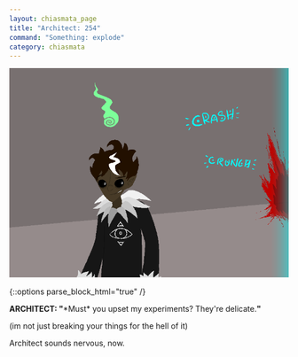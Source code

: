 ```yaml
---
layout: chiasmata_page
title: "Architect: 254"
command: "Something: explode"
category: chiasmata
---
```


![254](/chiasmata/images/narrative/252.png)

{::options parse_block_html="true" /}
<div class="dialogue">
<b>ARCHITECT: "</b>*Must* you upset my experiments? They're delicate.<b>"</b>
</div>

<p class="Archie">(im not just breaking your things for the hell of it)</p>

Architect sounds nervous, now.